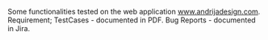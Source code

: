 Some functionalities tested on the web application www.andrijadesign.com. 
Requirement; TestCases - documented in PDF.
Bug Reports - documented in Jira.
